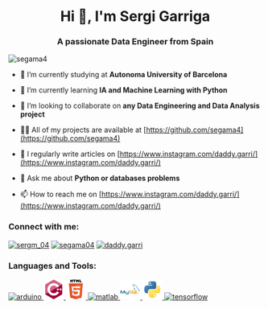 <h1 align="center">Hi 👋, I'm Sergi Garriga</h1>
<h3 align="center">A passionate Data Engineer from Spain</h3>

<p align="left"> <img src="https://komarev.com/ghpvc/?username=segama4&label=Profile%20views&color=0e75b6&style=flat" alt="segama4" /> </p>

- 🔭 I’m currently studying at **Autonoma University of Barcelona**

- 🌱 I’m currently learning **IA and Machine Learning with Python**

- 👯 I’m looking to collaborate on **any Data Engineering and Data Analysis project**

- 👨‍💻 All of my projects are available at [https://github.com/segama4](https://github.com/segama4)

- 📝 I regularly write articles on [https://www.instagram.com/daddy.garri/](https://www.instagram.com/daddy.garri/)

- 💬 Ask me about **Python or databases problems**

- 📫 How to reach me on [https://www.instagram.com/daddy.garri/](https://www.instagram.com/daddy.garri/)
<h3 align="left">Connect with me:</h3>
<p align="left">
<a href="https://twitter.com/sergm_04" target="blank"><img align="center" src="https://raw.githubusercontent.com/rahuldkjain/github-profile-readme-generator/master/src/images/icons/Social/twitter.svg" alt="sergm_04" height="30" width="40" /></a>
<a href="https://kaggle.com/segama04" target="blank"><img align="center" src="https://raw.githubusercontent.com/rahuldkjain/github-profile-readme-generator/master/src/images/icons/Social/kaggle.svg" alt="segama04" height="30" width="40" /></a>
<a href="https://instagram.com/daddy.garri" target="blank"><img align="center" src="https://raw.githubusercontent.com/rahuldkjain/github-profile-readme-generator/master/src/images/icons/Social/instagram.svg" alt="daddy.garri" height="30" width="40" /></a>
</p>

<h3 align="left">Languages and Tools:</h3>
<p align="left"> <a href="https://www.arduino.cc/" target="_blank" rel="noreferrer"> <img src="https://cdn.worldvectorlogo.com/logos/arduino-1.svg" alt="arduino" width="40" height="40"/> </a> <a href="https://www.w3schools.com/cpp/" target="_blank" rel="noreferrer"> <img src="https://raw.githubusercontent.com/devicons/devicon/master/icons/cplusplus/cplusplus-original.svg" alt="cplusplus" width="40" height="40"/> </a> <a href="https://www.w3.org/html/" target="_blank" rel="noreferrer"> <img src="https://raw.githubusercontent.com/devicons/devicon/master/icons/html5/html5-original-wordmark.svg" alt="html5" width="40" height="40"/> </a> <a href="https://www.mathworks.com/" target="_blank" rel="noreferrer"> <img src="https://upload.wikimedia.org/wikipedia/commons/2/21/Matlab_Logo.png" alt="matlab" width="40" height="40"/> </a> <a href="https://www.mysql.com/" target="_blank" rel="noreferrer"> <img src="https://raw.githubusercontent.com/devicons/devicon/master/icons/mysql/mysql-original-wordmark.svg" alt="mysql" width="40" height="40"/> </a> <a href="https://www.python.org" target="_blank" rel="noreferrer"> <img src="https://raw.githubusercontent.com/devicons/devicon/master/icons/python/python-original.svg" alt="python" width="40" height="40"/> </a> <a href="https://www.tensorflow.org" target="_blank" rel="noreferrer"> <img src="https://www.vectorlogo.zone/logos/tensorflow/tensorflow-icon.svg" alt="tensorflow" width="40" height="40"/> </a> </p>
